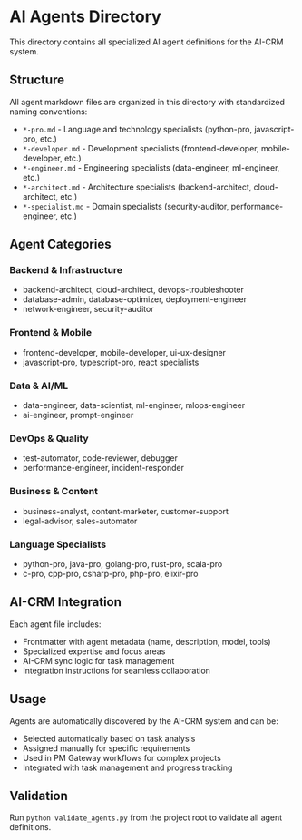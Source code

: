 # AI Agents Directory

This directory contains all specialized AI agent definitions for the AI-CRM system.

## Structure

All agent markdown files are organized in this directory with standardized naming conventions:

- `*-pro.md` - Language and technology specialists (python-pro, javascript-pro, etc.)
- `*-developer.md` - Development specialists (frontend-developer, mobile-developer, etc.)
- `*-engineer.md` - Engineering specialists (data-engineer, ml-engineer, etc.)
- `*-architect.md` - Architecture specialists (backend-architect, cloud-architect, etc.)
- `*-specialist.md` - Domain specialists (security-auditor, performance-engineer, etc.)

## Agent Categories

### Backend & Infrastructure
- backend-architect, cloud-architect, devops-troubleshooter
- database-admin, database-optimizer, deployment-engineer
- network-engineer, security-auditor

### Frontend & Mobile
- frontend-developer, mobile-developer, ui-ux-designer
- javascript-pro, typescript-pro, react specialists

### Data & AI/ML
- data-engineer, data-scientist, ml-engineer, mlops-engineer
- ai-engineer, prompt-engineer

### DevOps & Quality
- test-automator, code-reviewer, debugger
- performance-engineer, incident-responder

### Business & Content
- business-analyst, content-marketer, customer-support
- legal-advisor, sales-automator

### Language Specialists
- python-pro, java-pro, golang-pro, rust-pro, scala-pro
- c-pro, cpp-pro, csharp-pro, php-pro, elixir-pro

## AI-CRM Integration

Each agent file includes:
- Frontmatter with agent metadata (name, description, model, tools)
- Specialized expertise and focus areas
- AI-CRM sync logic for task management
- Integration instructions for seamless collaboration

## Usage

Agents are automatically discovered by the AI-CRM system and can be:
- Selected automatically based on task analysis
- Assigned manually for specific requirements
- Used in PM Gateway workflows for complex projects
- Integrated with task management and progress tracking

## Validation

Run `python validate_agents.py` from the project root to validate all agent definitions.